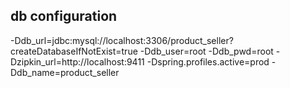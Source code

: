 ## db configuration

-Ddb_url=jdbc:mysql://localhost:3306/product_seller?createDatabaseIfNotExist=true
-Ddb_user=root
-Ddb_pwd=root
-Dzipkin_url=http://localhost:9411
-Dspring.profiles.active=prod
-Ddb_name=product_seller